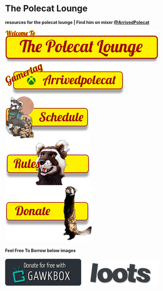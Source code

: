 # The Polecat Lounge
#### resources for the polecat lounge | Find him on mixer [@ArrivedPolecat](https://mixer.com/ArrivedPolecat)

<img src="welcome.png">
<img src="gamertag.png">
<img src="schedule_button_left.png">
<img src="rules_center.png">
<img src="donate.png">


#### Feel Free To Borrow below images
<img src="GawkBox.png">
<img src="loots.png">
